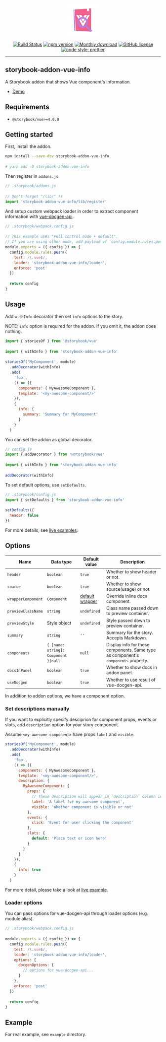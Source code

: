 <div align="center">
  
  <img src="./assets/logo.png" width="104" alt="logo">
  <br/>

[![Build Status](https://travis-ci.com/pocka/storybook-addon-vue-info.svg?branch=master)](https://travis-ci.com/pocka/storybook-addon-vue-info)
[![npm version](https://badge.fury.io/js/storybook-addon-vue-info.svg)](https://badge.fury.io/js/storybook-addon-vue-info)
[![Monthly download](https://img.shields.io/npm/dm/storybook-addon-vue-info.svg)](https://www.npmjs.com/package/storybook-addon-vue-info)
[![GitHub license](https://img.shields.io/github/license/pocka/storybook-addon-vue-info.svg)](https://github.com/pocka/storybook-addon-vue-info/blob/master/LICENSE)
[![code style: prettier](https://img.shields.io/badge/code_style-prettier-ff69b4.svg)](https://github.com/prettier/prettier)

</div>

<hr/>

## storybook-addon-vue-info

A Storybook addon that shows Vue component's information.

- [Demo][live examples]

## Requirements

- `@storybook/vue>=4.0.0`

## Getting started

First, install the addon.

```sh
npm install --save-dev storybook-addon-vue-info

# yarn add -D storybook-addon-vue-info
```

Then register in `addons.js`.

```js
// .storybook/addons.js

// Don't forget "/lib/" !!
import 'storybook-addon-vue-info/lib/register'
```

And setup custom webpack loader in order to extract component information with [vue-docgen-api](https://github.com/vue-styleguidist/vue-docgen-api).

```js
// .storybook/webpack.config.js

// This example uses "Full control mode + default".
// If you are using other mode, add payload of `config.module.rules.push` to rules list.
module.exports = ({ config }) => {
  config.module.rules.push({
    test: /\.vue$/,
    loader: 'storybook-addon-vue-info/loader',
    enforce: 'post'
  })

  return config
}
```

## Usage

Add `withInfo` decorator then set `info` options to the story.

NOTE: `info` option is required for the addon. If you omit it, the addon does nothing.

```js
import { storiesOf } from '@storybook/vue'

import { withInfo } from 'storybook-addon-vue-info'

storiesOf('MyComponent', module)
  .addDecorator(withInfo)
  .add(
    'foo',
    () => ({
      components: { MyAwesomeComponent },
      template: '<my-awesome-component/>'
    }),
    {
      info: {
        summary: 'Summary for MyComponent'
      }
    }
  )
```

You can set the addon as global decorator.

```js
// config.js
import { addDecorator } from '@storybook/vue'

import { withInfo } from 'storybook-addon-vue-info'

addDecorator(withInfo)
```

To set default options, use `setDefaults`.

```js
// .storybook/config.js
import { setDefaults } from 'storybook-addon-vue-info'

setDefaults({
  header: false
})
```

For more details, see [live examples].

## Options

| Name               | Data type                             | Default value                                       | Description                                                                        |
| ------------------ | ------------------------------------- | --------------------------------------------------- | ---------------------------------------------------------------------------------- |
| `header`           | `boolean`                             | `true`                                              | Whether to show header or not.                                                     |
| `source`           | `boolean`                             | `true`                                              | Whether to show source(usage) or not.                                              |
| `wrapperComponent` | `Component`                           | [default wrapper](src/components/Wrapper/index.vue) | Override inline docs component.                                                    |
| `previewClassName` | `string`                              | `undefined`                                         | Class name passed down to preview container.                                       |
| `previewStyle`     | Style object                          | `undefined`                                         | Style passed down to preview container.                                            |
| `summary`          | `string`                              | `''`                                                | Summary for the story. Accepts Markdown.                                           |
| `components`       | `{ [name: string]: Component }\|null` | `null`                                              | Display info for these components. Same type as component's `components` property. |
| `docsInPanel`      | `boolean`                             | `true`                                              | Whether to show docs in addon panel.                                               |
| `useDocgen`        | `boolean`                             | `true`                                              | Whether to use result of vue-docgen-api.                                           |

In addition to addon options, we have a component option.

### Set descriptions manually

If you want to explicitly specify desciprion for component props, events or slots, add `description` option for your story component.

Assume `<my-awesome-component>` have props `label` and `visible`.

```js
storiesOf('MyComponent', module)
  .addDecorator(withInfo)
  .add(
    'foo',
    () => ({
      components: { MyAwesomeComponent },
      template: '<my-awesome-component/>',
      description: {
        MyAwesomeComponent: {
          props: {
            // These description will appear in `description` column in props table
            label: 'A label for my awesome component',
            visible: 'Whether component is visible or not'
          },
          events: {
            click: 'Event for user clicking the component'
          },
          slots: {
            default: 'Place text or icon here'
          }
        }
      }
    }),
    {
      info: true
    }
  )
```

For more detail, please take a look at [live example](https://storybook-addon-vue-info.netlify.com/?path=/story/examples-advance-usage--set-descriptions-manually).

### Loader options

You can pass options for vue-docgen-api through loader options (e.g. module alias).

```js
// .storybook/webpack.config.js

module.exports = ({ config }) => {
  config.module.rules.push({
    test: /\.vue$/,
    loader: 'storybook-addon-vue-info/loader',
    options: {
      docgenOptions: {
        // options for vue-docgen-api...
      }
    },
    enforce: 'post'
  })

  return config
}
```

## Example

For real example, see `example` directory.

[live examples]: https://storybook-addon-vue-info.netlify.com/?path=/story/examples-basic-usage--simple-example
